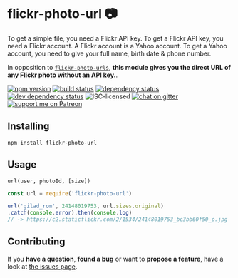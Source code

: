 # flickr-photo-url 📷

To get a simple file, you need a Flickr API key. To get a Flickr API key, you need a Flickr account. A Flickr account is a Yahoo account. To get a Yahoo account, you need to give your full name, birth date & phone number.

In opposition to [`flickr-photo-urls`](https://github.com/npm-flickr/flickr-photo-urls#flickr-photo-urls), **this module gives you the direct URL of any Flickr photo without an API key.**.

[![npm version](https://img.shields.io/npm/v/flickr-photo-url.svg)](https://www.npmjs.com/package/flickr-photo-url)
[![build status](https://img.shields.io/travis/derhuerst/flickr-photo-url.svg)](https://travis-ci.org/derhuerst/flickr-photo-url)
[![dependency status](https://img.shields.io/david/derhuerst/flickr-photo-url.svg)](https://david-dm.org/derhuerst/flickr-photo-url)
[![dev dependency status](https://img.shields.io/david/dev/derhuerst/flickr-photo-url.svg)](https://david-dm.org/derhuerst/flickr-photo-url#info=devDependencies)
![ISC-licensed](https://img.shields.io/github/license/derhuerst/flickr-photo-url.svg)
[![chat on gitter](https://badges.gitter.im/derhuerst.svg)](https://gitter.im/derhuerst)
[![support me on Patreon](https://img.shields.io/badge/support%20me-on%20patreon-fa7664.svg)](https://patreon.com/derhuerst)


## Installing

```
npm install flickr-photo-url
```


## Usage

```
url(user, photoId, [size])
```

```js
const url = require('flickr-photo-url')

url('gilad_rom', 24148019753, url.sizes.original)
.catch(console.error).then(console.log)
// -> https://c2.staticflickr.com/2/1534/24148019753_bc3bb60f50_o.jpg
```


## Contributing

If you **have a question**, **found a bug** or want to **propose a feature**, have a look at [the issues page](https://github.com/derhuerst/flickr-photo-url/issues).
